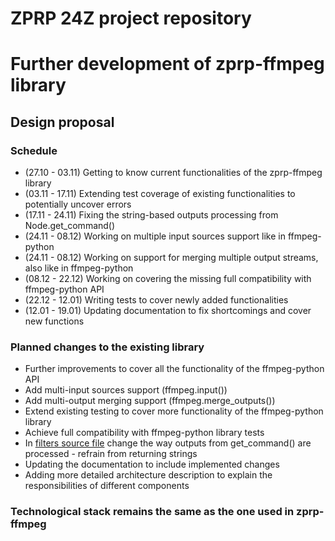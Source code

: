 # ZPRP 24Z project repository
# Further development of zprp-ffmpeg library

## Design proposal

### Schedule
- (27.10 - 03.11) Getting to know current functionalities of the zprp-ffmpeg library
- (03.11 - 17.11) Extending test coverage of existing functionalities to potentially uncover errors
- (17.11 - 24.11) Fixing the string-based outputs processing from Node.get_command()
- (24.11 - 08.12) Working on multiple input sources support like in ffmpeg-python
- (24.11 - 08.12) Working on support for merging multiple output streams, also like in ffmpeg-python
- (08.12 - 22.12) Working on covering the missing full compatibility with ffmpeg-python API
- (22.12 - 12.01) Writing tests to cover newly added functionalities
- (12.01 - 19.01) Updating documentation to fix shortcomings and cover new functions

### Planned changes to the existing library

- Further improvements to cover all the functionality of the ffmpeg-python API
- Add multi-input sources support (ffmpeg.input())
- Add multi-output merging support (ffmpeg.merge_outputs())
- Extend existing testing to cover more functionality of the ffmpeg-python library
- Achieve full compatibility with ffmpeg-python library tests
- In [filters source file](src/zprp_ffmpeg/filter_graph.py) change the way outputs from get_command() are processed - refrain from returning strings
- Updating the documentation to include implemented changes
- Adding more detailed architecture description to explain the responsibilities of different components

### Technological stack remains the same as the one used in zprp-ffmpeg
